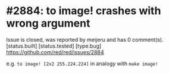 
#2884: to image! crashes with wrong argument
================================================================================
Issue is closed, was reported by meijeru and has 0 comment(s).
[status.built] [status.tested] [type.bug]
<https://github.com/red/red/issues/2884>

e.g. `to image! [2x2 255.224.224]` in analogy with `make image!`





